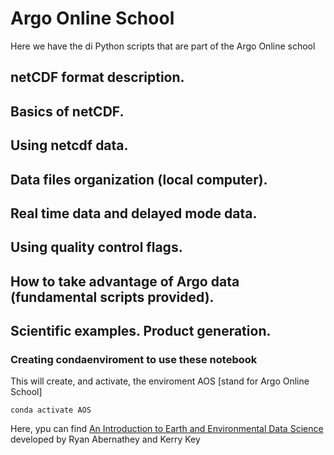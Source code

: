 # Argo Online School
Here we have the di Python scripts that are part of the Argo Online school


## netCDF format description.
## Basics of netCDF.
## Using netcdf data.
## Data files organization (local computer).
## Real time data and delayed mode data.
## Using quality control flags.
## How to take advantage of Argo data (fundamental scripts provided).
## Scientific examples. Product generation.


### Creating condaenviroment to use these notebook
This will create, and activate,  the enviroment AOS [stand for Argo Online School]
```conda env create -f environment.yml
conda activate AOS
```

Here, ypu can find [An Introduction to Earth and Environmental Data Science](https://earth-env-data-science.github.io/intro) developed by Ryan Abernathey and Kerry Key
